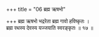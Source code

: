 +++
title = "06 ब्रह्म ऋषभो"

+++
ब्रह्म ऋषभो भद्ररेता ब्रह्म गावो हविष्कृतः ।  
ब्रह्म रथस्य देवस्य यज्जयाति स्वरङ्कृतः ॥ १७ ॥